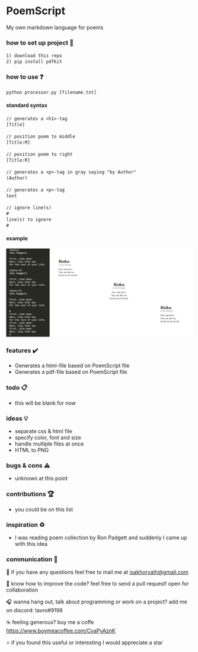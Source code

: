 # PoemScript
My own markdown language for poems

### how to set up project :file_folder:

```
1) download this repo
2) pip install pdfkit
```

### how to use :question:

```
python processor.py [filename.txt]
```

#### standard syntax
```
// generates a <h1>-tag
[Title] 

// position poem to middle
[Title:M]

// position poem to right
[Title:R]

// generates a <p>-tag in gray saying "by Author"
(Author) 

// generates a <p>-tag
text 

// ignore line(s)
#
line(s) to ignore
#
```
#### example
![Example](example.png)

### features :heavy_check_mark:
* Generates a html-file based on PoemScript file
* Generates a pdf-file based on PoemScript file

### todo :clipboard:
* this will be blank for now

### ideas :bulb:
* separate css & html file
* specify color, font and size 
* handle multiple files at once
* HTML to PNG 

### bugs & cons :warning:
* unknown at this point

### contributions :trophy:
* you could be on this list

### inspiration :recycle:
* I was reading poem collection by Ron Padgett and suddenly I came up with this idea

### communication :speech_balloon:
:email: if you have any questions feel free to mail me at isakhorvath@gmail.com

:beers: know how to improve the code? feel free to send a pull request! open for collaboration

:headphones: wanna hang out, talk about programming or work on a project? add me on discord: tavro#9198

:coffee: feeling generous? buy me a coffe https://www.buymeacoffee.com/CvaPyAznK

:star: if you found this useful or interesting I would appreciate a star 
